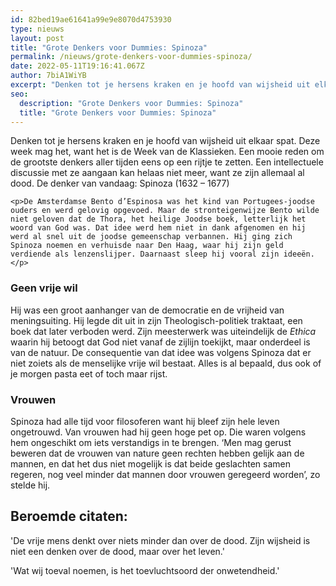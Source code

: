 ```yaml
---
id: 82bed19ae61641a99e9e8070d4753930
type: nieuws
layout: post
title: "Grote Denkers voor Dummies: Spinoza"
permalink: /nieuws/grote-denkers-voor-dummies-spinoza/
date: 2022-05-11T19:16:41.067Z
author: 7biA1WiYB
excerpt: "Denken tot je hersens kraken en je hoofd van wijsheid uit elkaar spat. Deze week mag het, want het is de Week van de Klassieken. Een mooie reden om de grootste denkers aller tijden eens op een rijtje te zetten. Een intellectuele discussie met ze aangaan kan helaas niet meer, want ze zijn allemaal al dood. De denker van vandaag: Spinoza (1632 – 1677)  "
seo:
  description: "Grote Denkers voor Dummies: Spinoza"
  title: "Grote Denkers voor Dummies: Spinoza"
---
```

Denken tot je hersens kraken en je hoofd van wijsheid uit elkaar spat. Deze week mag het, want het is de Week van de Klassieken. Een mooie reden om de grootste denkers aller tijden eens op een rijtje te zetten. Een intellectuele discussie met ze aangaan kan helaas niet meer, want ze zijn allemaal al dood. De denker van vandaag: Spinoza (1632 – 1677)  

    <p>De Amsterdamse Bento d’Espinosa was het kind van Portugees-joodse ouders en werd gelovig opgevoed. Maar de stronteigenwijze Bento wilde niet geloven dat de Thora, het heilige Joodse boek, letterlijk het woord van God was. Dat idee werd hem niet in dank afgenomen en hij werd al snel uit de joodse gemeenschap verbannen. Hij ging zich Spinoza noemen en verhuisde naar Den Haag, waar hij zijn geld verdiende als lenzenslijper. Daarnaast sleep hij vooral zijn ideeën. </p>
<h3>Geen vrije wil</h3>
<p>Hij was een groot aanhanger van de democratie en de vrijheid van meningsuiting. Hij legde dit uit in zijn Theologisch-politiek traktaat, een boek dat later verboden werd. Zijn meesterwerk was uiteindelijk de <em>Ethica </em> waarin hij betoogt dat God niet vanaf de zijlijn toekijkt, maar onderdeel is van de natuur. De consequentie van dat idee was volgens Spinoza dat er niet zoiets als de menselijke vrije wil bestaat. Alles is al bepaald, dus ook of je morgen pasta eet of toch maar rijst. </p>
<h3>Vrouwen</h3>
<p>Spinoza had alle tijd voor filosoferen want hij bleef zijn hele leven ongetrouwd. Van vrouwen had hij geen hoge pet op. Die waren volgens hem ongeschikt om iets verstandigs in te brengen. ‘Men mag gerust beweren dat de vrouwen van nature geen rechten hebben gelijk aan de mannen, en dat het dus niet mogelijk is dat beide geslachten samen regeren, nog veel minder dat mannen door vrouwen geregeerd worden’, zo stelde hij. </p>
<h2>Beroemde citaten: </h2>
<p>'De vrije mens denkt over niets minder dan over de dood. Zijn wijsheid is niet een denken over de dood, maar over het leven.'</p>
<p>'Wat wij toeval noemen, is het toevluchtsoord der onwetendheid.'</p>  

